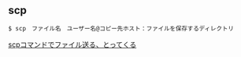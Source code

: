 ## scp

```sh
$ scp　ファイル名　ユーザー名@コピー先ホスト：ファイルを保存するディレクトリ
```

[scpコマンドでファイル送る、とってくる](https://qiita.com/shuuhei/items/e435762017c11f71d07d)
